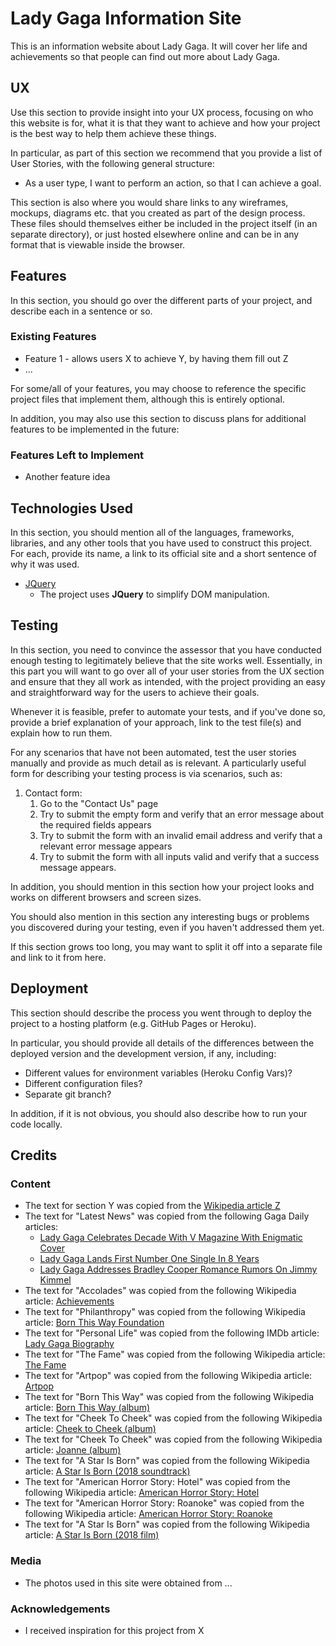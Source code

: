 # Lady Gaga Information Site

This is an information website about Lady Gaga. It will cover her life and achievements so that people can find out more about Lady Gaga.
 
## UX
 
Use this section to provide insight into your UX process, focusing on who this website is for, what it is that they want to achieve and how your project is the best way to help them achieve these things.

In particular, as part of this section we recommend that you provide a list of User Stories, with the following general structure:
- As a user type, I want to perform an action, so that I can achieve a goal.

This section is also where you would share links to any wireframes, mockups, diagrams etc. that you created as part of the design process. These files should themselves either be included in the project itself (in an separate directory), or just hosted elsewhere online and can be in any format that is viewable inside the browser.

## Features

In this section, you should go over the different parts of your project, and describe each in a sentence or so.
 
### Existing Features
- Feature 1 - allows users X to achieve Y, by having them fill out Z
- ...

For some/all of your features, you may choose to reference the specific project files that implement them, although this is entirely optional.

In addition, you may also use this section to discuss plans for additional features to be implemented in the future:

### Features Left to Implement
- Another feature idea

## Technologies Used

In this section, you should mention all of the languages, frameworks, libraries, and any other tools that you have used to construct this project. For each, provide its name, a link to its official site and a short sentence of why it was used.

- [JQuery](https://jquery.com)
    - The project uses **JQuery** to simplify DOM manipulation.


## Testing

In this section, you need to convince the assessor that you have conducted enough testing to legitimately believe that the site works well. Essentially, in this part you will want to go over all of your user stories from the UX section and ensure that they all work as intended, with the project providing an easy and straightforward way for the users to achieve their goals.

Whenever it is feasible, prefer to automate your tests, and if you've done so, provide a brief explanation of your approach, link to the test file(s) and explain how to run them.

For any scenarios that have not been automated, test the user stories manually and provide as much detail as is relevant. A particularly useful form for describing your testing process is via scenarios, such as:

1. Contact form:
    1. Go to the "Contact Us" page
    2. Try to submit the empty form and verify that an error message about the required fields appears
    3. Try to submit the form with an invalid email address and verify that a relevant error message appears
    4. Try to submit the form with all inputs valid and verify that a success message appears.

In addition, you should mention in this section how your project looks and works on different browsers and screen sizes.

You should also mention in this section any interesting bugs or problems you discovered during your testing, even if you haven't addressed them yet.

If this section grows too long, you may want to split it off into a separate file and link to it from here.

## Deployment

This section should describe the process you went through to deploy the project to a hosting platform (e.g. GitHub Pages or Heroku).

In particular, you should provide all details of the differences between the deployed version and the development version, if any, including:
- Different values for environment variables (Heroku Config Vars)?
- Different configuration files?
- Separate git branch?

In addition, if it is not obvious, you should also describe how to run your code locally.


## Credits

### Content
- The text for section Y was copied from the [Wikipedia article Z](https://en.wikipedia.org/wiki/Z)
- The text for "Latest News" was copied from the following Gaga Daily articles:
    - [Lady Gaga Celebrates Decade With V Magazine With Enigmatic Cover](https://gagadaily.com/story/news/lady-gaga-v-magazine-118/)
    - [Lady Gaga Lands First Number One Single In 8 Years](https://gagadaily.com/story/news/lady-gaga-shallow-number-one/)
    - [Lady Gaga Addresses Bradley Cooper Romance Rumors On Jimmy Kimmel](https://gagadaily.com/story/news/lady-gaga-jimmy-kimmel-oscars/)
- The text for "Accolades" was copied from the following Wikipedia article: [Achievements](https://en.wikipedia.org/wiki/Lady_Gaga#Achievements)
- The text for "Philanthropy" was copied from the following Wikipedia article: [Born This Way Foundation](https://en.wikipedia.org/wiki/Lady_Gaga#Born_This_Way_Foundation)
- The text for "Personal Life" was copied from the following IMDb article: [Lady Gaga Biography](https://www.imdb.com/name/nm3078932/bio?ref_=nm_ov_bio_sm)
- The text for "The Fame" was copied from the following Wikipedia article: [The Fame](https://en.wikipedia.org/wiki/The_Fame)
- The text for "Artpop" was copied from the following Wikipedia article: [Artpop](https://en.wikipedia.org/wiki/Artpop)
- The text for "Born This Way" was copied from the following Wikipedia article: [Born This Way (album)](https://en.wikipedia.org/wiki/Born_This_Way_(album))
- The text for "Cheek To Cheek" was copied from the following Wikipedia article: [Cheek to Cheek (album)](https://en.wikipedia.org/wiki/Cheek_to_Cheek_(album))
- The text for "Cheek To Cheek" was copied from the following Wikipedia article: [Joanne (album)](https://en.wikipedia.org/wiki/Joanne_(album))
- The text for "A Star Is Born" was copied from the following Wikipedia article: [A Star Is Born (2018 soundtrack)](https://en.wikipedia.org/wiki/A_Star_Is_Born_(2018_soundtrack))
- The text for "American Horror Story: Hotel" was copied from the following Wikipedia article: [American Horror Story: Hotel](https://en.wikipedia.org/wiki/American_Horror_Story:_Hotel)
- The text for "American Horror Story: Roanoke" was copied from the following Wikipedia article: [American Horror Story: Roanoke](https://en.wikipedia.org/wiki/American_Horror_Story:_Roanoke)
- The text for "A Star Is Born" was copied from the following Wikipedia article: [A Star Is Born (2018 film)](https://en.wikipedia.org/wiki/A_Star_Is_Born_(2018_film))

### Media
- The photos used in this site were obtained from ...

### Acknowledgements

- I received inspiration for this project from X